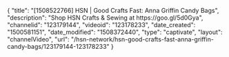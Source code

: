 {
    "title": "[1508522766] HSN | Good Crafts Fast: Anna Griffin Candy Bags",
    "description": "Shop HSN Crafts & Sewing at https:\/\/goo.gl\/5d0Gya",
    "channelid": "123179144",
    "videoid": "123178233",
    "date_created": "1500581151",
    "date_modified": "1508372440",
    "type": "captivate",
    "layout": "channelVideo",
    "url": "\/hsn-network\/hsn-good-crafts-fast-anna-griffin-candy-bags\/123179144-123178233"
}
